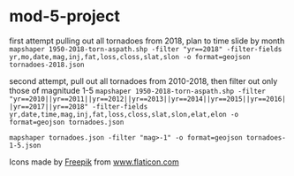 # mod-5-project

first attempt pulling out all tornadoes from 2018, plan to time slide by month
`mapshaper 1950-2018-torn-aspath.shp -filter "yr==2018" -filter-fields yr,mo,date,mag,inj,fat,loss,closs,slat,slon -o format=geojson tornadoes-2018.json`

second attempt, pull out all tornadoes from 2010-2018, then filter out only those of magnitude 1-5
`mapshaper 1950-2018-torn-aspath.shp -filter "yr==2010||yr==2011||yr==2012||yr==2013||yr==2014||yr==2015||yr==2016||yr==2017||yr==2018" -filter-fields yr,date,time,mag,inj,fat,loss,closs,slat,slon,elat,elon -o format=geojson tornadoes.json`

`mapshaper tornadoes.json -filter "mag>-1" -o format=geojson tornadoes-1-5.json`

<div>Icons made by <a href="https://www.flaticon.com/authors/freepik" title="Freepik">Freepik</a> from <a href="https://www.flaticon.com/" title="Flaticon">www.flaticon.com</a></div>